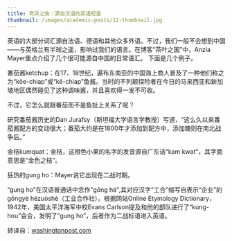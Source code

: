 ```yaml
---
title: 奇异之旅：源自汉语的英语短语
thumbnail: /images/academic-posts/12-thumbnail.jpg
---
```


英语的大部分词汇源自法语、德语和其他众多外语。不过，我们一般不会想到中国——与英格兰有半球之遥，影响过我们的语言。在博客“茶叶之国”中，Anzia Mayer重点介绍了几个很可能源自中国的日常语汇。
下面是几个例子。

<!--more-->

番茄酱ketchup：在17、18世纪，遍布东南亚的中国海上商人普及了一种他们称之为“kôe-chiap”或“kê-chiap”鱼酱。当时的不列颠探险者在今日的马来西亚和新加坡地区偶然碰见了这种调味酱，并且喜欢得一发不可收。

不过，它怎么就跟番茄而不是鱼扯上关系了呢？

研究番茄酱历史的Dan Jurafsy（斯坦福大学语言学教授）写道，“这么久以来番茄酱配方的变动很大；番茄大约是在1800年才添加到配方中，添加糖则在南北战争后。”

金桔kumquat：金桔，这橙色小果的名字的发音源自广东话“kam kwat”，其字面意思是“金色之桔”。

狂热的gung ho：Mayer说它出现在二战时期。

“gung ho”在汉语普通话中念作"gōng hé",其对应汉字“工合”缩写自表示“企业”的gōngyè hézuòshè（工业合作社）。根据网站Online Etymology Dictionary，1942年，美国太平洋海军中校Evans Carlson提及和他的部队进行了“kung-hou”会合，发明了“gung ho”，后者作为二战标语进入英语。

转译自：[washingtonpost.com](http://www.washingtonpost.com/blogs/worldviews/wp/2013/02/06/the-surprising-chinese-origins-of-common-english-phrases/)
